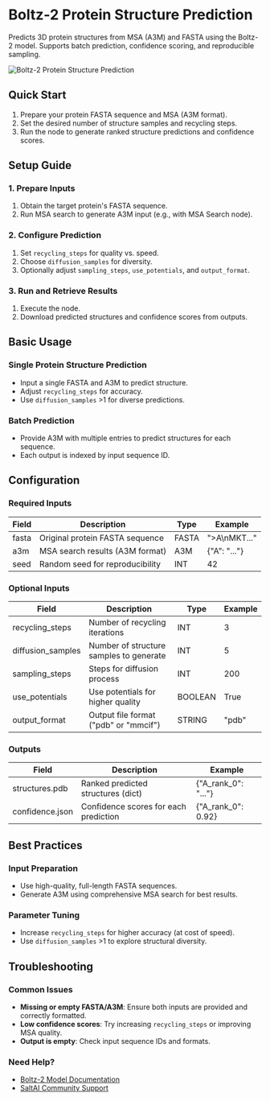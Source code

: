 # Boltz-2 Protein Structure Prediction

Predicts 3D protein structures from MSA (A3M) and FASTA using the Boltz-2 model. Supports batch prediction, confidence scoring, and reproducible sampling.

<img src="/images/nodes/biotech/boltz-2/boltz-2-protein-structure-prediction.png" alt="Boltz-2 Protein Structure Prediction" class="rounded-lg">

## Quick Start

1. Prepare your protein FASTA sequence and MSA (A3M format).
2. Set the desired number of structure samples and recycling steps.
3. Run the node to generate ranked structure predictions and confidence scores.

## Setup Guide

### 1. Prepare Inputs
1. Obtain the target protein's FASTA sequence.
2. Run MSA search to generate A3M input (e.g., with MSA Search node).

### 2. Configure Prediction
1. Set `recycling_steps` for quality vs. speed.
2. Choose `diffusion_samples` for diversity.
3. Optionally adjust `sampling_steps`, `use_potentials`, and `output_format`.

### 3. Run and Retrieve Results
1. Execute the node.
2. Download predicted structures and confidence scores from outputs.

## Basic Usage

### Single Protein Structure Prediction
* Input a single FASTA and A3M to predict structure.
* Adjust `recycling_steps` for accuracy.
* Use `diffusion_samples` >1 for diverse predictions.

### Batch Prediction
* Provide A3M with multiple entries to predict structures for each sequence.
* Each output is indexed by input sequence ID.

## Configuration

### Required Inputs
| Field   | Description                        | Type  | Example         |
|---------|------------------------------------|-------|-----------------|
| fasta   | Original protein FASTA sequence    | FASTA | ">A\nMKT..."    |
| a3m     | MSA search results (A3M format)    | A3M   | {"A": "..."}    |
| seed    | Random seed for reproducibility    | INT   | 42              |

### Optional Inputs
| Field           | Description                                 | Type    | Example   |
|-----------------|---------------------------------------------|---------|-----------|
| recycling_steps | Number of recycling iterations              | INT     | 3         |
| diffusion_samples| Number of structure samples to generate     | INT     | 5         |
| sampling_steps  | Steps for diffusion process                 | INT     | 200       |
| use_potentials  | Use potentials for higher quality           | BOOLEAN | True      |
| output_format   | Output file format ("pdb" or "mmcif")      | STRING  | "pdb"     |

### Outputs
| Field            | Description                                 | Example                |
|------------------|---------------------------------------------|------------------------|
| structures.pdb   | Ranked predicted structures (dict)          | {"A_rank_0": "..."}   |
| confidence.json  | Confidence scores for each prediction       | {"A_rank_0": 0.92}    |

## Best Practices

### Input Preparation
* Use high-quality, full-length FASTA sequences.
* Generate A3M using comprehensive MSA search for best results.

### Parameter Tuning
* Increase `recycling_steps` for higher accuracy (at cost of speed).
* Use `diffusion_samples` >1 to explore structural diversity.

## Troubleshooting

### Common Issues
* **Missing or empty FASTA/A3M**: Ensure both inputs are provided and correctly formatted.
* **Low confidence scores**: Try increasing `recycling_steps` or improving MSA quality.
* **Output is empty**: Check input sequence IDs and formats.

### Need Help?
* [Boltz-2 Model Documentation](https://github.com/salt-ai/boltz2)
* [SaltAI Community Support](https://community.salt.ai)

